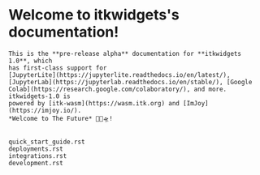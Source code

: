 # Welcome to itkwidgets's documentation!

```{note}
This is the **pre-release alpha** documentation for **itkwidgets 1.0**, which
has first-class support for
[JupyterLite](https://jupyterlite.readthedocs.io/en/latest/),
[JupyterLab](https://jupyterlab.readthedocs.io/en/stable/), [Google
Colab](https://research.google.com/colaboratory/), and more. itkwidgets-1.0 is
powered by [itk-wasm](https://wasm.itk.org) and [ImJoy](https://imjoy.io/).
*Welcome to The Future* 🔬🚀🛸!
```

```{retrolite}
```

```{toctree}
quick_start_guide.rst
deployments.rst
integrations.rst
development.rst
```
